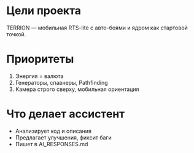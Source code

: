 # Цели проекта
TERRION — мобильная RTS-lite с авто-боями и ядром как стартовой точкой.

# Приоритеты
1. Энергия = валюта
2. Генераторы, спавнеры, Pathfinding
3. Камера строго сверху, мобильная ориентация

# Что делает ассистент
- Анализирует код и описания
- Предлагает улучшения, фиксит баги
- Пишет в AI_RESPONSES.md
